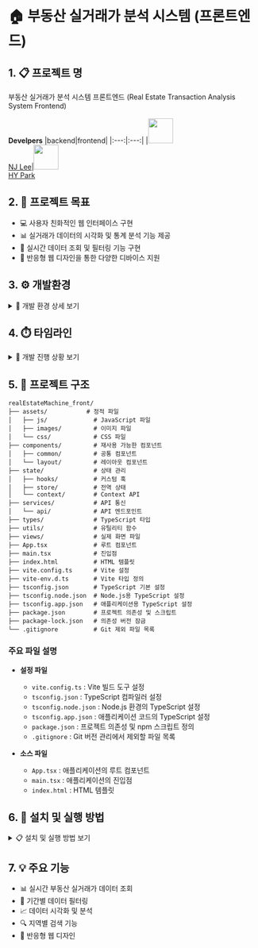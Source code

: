 # 🏠 부동산 실거래가 분석 시스템 (프론트엔드)

## 1. 📋 프로젝트 명
부동산 실거래가 분석 시스템 프론트엔드 (Real Estate Transaction Analysis System Frontend)<br><br>
**Develpers**
|backend|frontend|
|:---:|:---:|
|<img width="50" src="https://avatars.githubusercontent.com/u/80030590?s=120&v=4"/></br>[NJ Lee](https://github.com/namjugood)|<img width="50" src="https://avatars.githubusercontent.com/u/144665237?s=120&v=4"/></br>[HY Park](https://github.com/azipark)

## 2. 🎯 프로젝트 목표
- 💻 사용자 친화적인 웹 인터페이스 구현
- 📊 실거래가 데이터의 시각화 및 통계 분석 기능 제공
- 🔄 실시간 데이터 조회 및 필터링 기능 구현
- 📱 반응형 웹 디자인을 통한 다양한 디바이스 지원

## 3. ⚙️ 개발환경
<details>
<summary>🔧 개발 환경 상세 보기</summary>

<table>
    <thead>
        <tr>
            <th>구분</th>
            <th>항목</th>
            <th>상세 내용</th>
        </tr>
    </thead>
    <tr>
        <td rowspan="6"><strong>프론트엔드</strong></td>
        <td>📝 언어</td>
        <td>TypeScript</td>
    </tr>
    <tr>
        <td>⚛️ 프레임워크</td>
        <td>React 18</td>
    </tr>
    <tr>
        <td>🎨 스타일링</td>
        <td>CSS3, Styled Components</td>
    </tr>
    <tr>
        <td>🔄 라우팅</td>
        <td>React Router v6</td>
    </tr>
    <tr>
        <td>🔌 빌드 도구</td>
        <td>Vite</td>
    </tr>
    <tr>
        <td>💅 스타일 관리</td>
        <td>Styled Components</td>
    </tr>
    <tr>
        <td rowspan="3"><strong>개발 도구</strong></td>
        <td>💻 IDE</td>
        <td>Visual Studio Code</td>
    </tr>
    <tr>
        <td>🔄 버전 관리</td>
        <td>Git</td>
    </tr>
    <tr>
        <td>🔍 코드 품질</td>
        <td>ESLint, TypeScript</td>
    </tr>
</table>
</details>

## 4. ⏱️ 타임라인
<details>
<summary>📅 개발 진행 상황 보기</summary>

### 완료된 작업
| 날짜 | 작업 내용 | 세부 사항 |
|------|-----------|-----------|
| 5월 29일 | 🏗️ 프로젝트 초기 설정 | • ⚛️ React + TypeScript 프로젝트 생성<br>• ⚡ Vite 설정<br>• 📁 기본 디렉토리 구조 설정<br>• 🔄 기본 라우팅 설정 |

### 진행 예정 작업
| 기간 | 작업 내용 | 세부 사항 |
|------|-----------|-----------|
| 5월 30일 ~ 6월 1일 | 🤝 화면구성 내용 및 기능 상의, 파트 분할 | • 📋 화면 구성 및 기능 정의<br>• 👥 개발 파트 분담<br>• 📝 개발 일정 조정 |
| 6월 2일 ~ 6월 6일 | 🎨 UI 컴포넌트 개발 | • 🧩 공통 컴포넌트 개발<br>• 📐 레이아웃 컴포넌트 구현<br>• 💅 Styled Components 설정<br>• 📱 기본 페이지 템플릿 구현 |
| 6월 9일 ~ 6월 13일 | 🔄 API 연동 및 상태 관리 | • 🔌 API 서비스 레이어 구현<br>• 📦 상태 관리 설정 (Context API)<br>• 📥 데이터 fetching 로직 구현<br>• ⚠️ 에러 처리 및 로딩 상태 관리 |
| 6월 16일 ~ 6월 20일 | 📊 데이터 시각화 및 검색 | • 📈 차트 라이브러리 통합<br>• 🎯 데이터 시각화 컴포넌트 구현<br>• 🔍 검색 필터 구현<br>• 📱 반응형 디자인 적용 |
| 6월 23일 ~ 6월 27일 | ✅ 테스트 및 배포 | • 🧪 단위 테스트 작성<br>• 🔄 E2E 테스트 구현<br>• ⚡ 성능 최적화<br>• 🚀 배포 환경 구성 |

### 진행률
- [x] 1단계: 🏗️ 프로젝트 초기화 (100%)
- [ ] 2단계: 🎨 기본 UI 구현 (0%)
- [ ] 3단계: 🔄 API 연동 및 상태 관리 (0%)
- [ ] 4단계: 📊 데이터 시각화 및 검색 기능 (0%)
- [ ] 5단계: ✅ 테스트 및 배포 (0%)
</details>

## 5. 📁 프로젝트 구조
```
realEstateMachine_front/
├── assets/           # 정적 파일
│   ├── js/             # JavaScript 파일
│   ├── images/         # 이미지 파일
│   └── css/            # CSS 파일
├── components/         # 재사용 가능한 컴포넌트
│   ├── common/         # 공통 컴포넌트
│   └── layout/         # 레이아웃 컴포넌트
├── state/              # 상태 관리
│   ├── hooks/          # 커스텀 훅
│   ├── store/          # 전역 상태
│   └── context/        # Context API
├── services/           # API 통신
│   └── api/            # API 엔드포인트
├── types/              # TypeScript 타입
├── utils/              # 유틸리티 함수
├── views/              # 실제 화면 파일
├── App.tsx             # 루트 컴포넌트
├── main.tsx            # 진입점
├── index.html          # HTML 템플릿
├── vite.config.ts      # Vite 설정
├── vite-env.d.ts       # Vite 타입 정의
├── tsconfig.json       # TypeScript 기본 설정
├── tsconfig.node.json  # Node.js용 TypeScript 설정
├── tsconfig.app.json   # 애플리케이션용 TypeScript 설정
├── package.json        # 프로젝트 의존성 및 스크립트
├── package-lock.json   # 의존성 버전 잠금
└── .gitignore          # Git 제외 파일 목록
```

### 주요 파일 설명
- **설정 파일**
  - `vite.config.ts`      : Vite 빌드 도구 설정
  - `tsconfig.json`       : TypeScript 컴파일러 설정
  - `tsconfig.node.json`  : Node.js 환경의 TypeScript 설정
  - `tsconfig.app.json`   : 애플리케이션 코드의 TypeScript 설정
  - `package.json`        : 프로젝트 의존성 및 npm 스크립트 정의
  - `.gitignore`          : Git 버전 관리에서 제외할 파일 목록

- **소스 파일**
  - `App.tsx`    : 애플리케이션의 루트 컴포넌트
  - `main.tsx`   : 애플리케이션의 진입점
  - `index.html` : HTML 템플릿

## 6. 🚀 설치 및 실행 방법
<details>
<summary>📋 설치 및 실행 방법 보기</summary>

### 필수 요구사항
- Node.js 16.0 이상
- npm

### 설치 단계
1. 저장소 클론
```bash
git clone https://github.com/yourusername/realEstateMachine_front.git
cd realEstateMachine_front
```

2. 의존성 패키지 설치
```bash
npm install
```

3. 개발 서버 실행
```bash
npm run dev
```

4. 프로덕션 빌드
```bash
npm run build
```

### 실행 확인
1. 웹 브라우저에서 `http://localhost:5173` 접속
2. 기본 라우트:
   - 홈: `/`
   - 매물 목록: `/properties`

### 주의사항
- API 엔드포인트 설정이 필요합니다
- 환경 변수 설정이 필요한 경우 `.env` 파일을 생성하세요

### 문제 해결
1. 의존성 설치 오류
```bash
# node_modules 삭제 후 재설치
rm -rf node_modules
npm install
```

2. 타입스크립트 오류
```bash
# 타입 체크
npm run type-check
```
</details>

## 7. 💡 주요 기능
- 📊 실시간 부동산 실거래가 데이터 조회
- 📅 기간별 데이터 필터링
- 📈 데이터 시각화 및 분석
- 🔍 지역별 검색 기능
- 📱 반응형 웹 디자인
